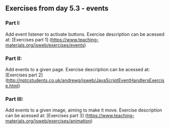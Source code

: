 ## Exercises from day 5.3 - events

### Part I: 
Add event listener to activate buttons. Exercise description can be acessed at: [Exercises part 1] (https://www.teaching-materials.org/jsweb/exercises/events)

### Part II:
Add events to a given page. Exercise description can be acessed at: [Exercises part 2] (http://nptcstudents.co.uk/andrewg/jsweb/JavaScriptEventHandlersExercise.html)

### Part III:
Add events to a given image, aiming to make it move. Exercise description can be acessed at: [Exercises part 3] (https://www.teaching-materials.org/jsweb/exercises/animation)
